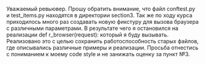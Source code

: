 Уважаемый ревьювер.
Прошу обратить внимание, что файл conftest.py и test_items.py находятся в директории section3.
Так же по ходу курса приходилось много раз создавать новую фикстуру для вызова браузера с различными параметрами. В результате чего я остановился на реализации
def r_browser(request):
который я буду вызывать. Реализовано это с целью сохранить работоспособность старых файлов, где описывались различные примеры и реализации.
Просьба отнестись с пониманием к моему code style и не занижать оценку за пункт №3.
